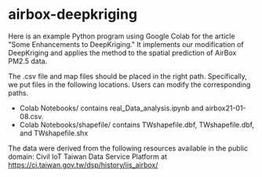 # airbox-deepkriging

Here is an example Python program using Google Colab for the article "Some Enhancements to DeepKriging." It implements our modification of DeepKriging and applies the method to the spatial prediction of AirBox PM2.5 data.

The .csv file and map files should be placed in the right path. Specifically, we put files in the following locations. Users can modify the corresponding paths.

 * Colab Notebooks/ contains real_Data_analysis.ipynb and airbox21-01-08.csv.
 * Colab Notebooks/shapefile/ contains TWshapefile.dbf, TWshapefile.dbf, and TWshapefile.shx

The data were derived from the following resources available in the public domain: Civil IoT Taiwan Data Service Platform at https://ci.taiwan.gov.tw/dsp/history/iis_airbox/
